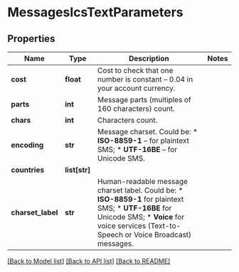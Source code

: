 # MessagesIcsTextParameters

## Properties
Name | Type | Description | Notes
------------ | ------------- | ------------- | -------------
**cost** | **float** | Cost to check that one number is constant – 0.04 in your account currency. | 
**parts** | **int** | Message parts (multiples of 160 characters) count. | 
**chars** | **int** | Characters count. | 
**encoding** | **str** | Message charset. Could be: * **ISO-8859-1** – for plaintext SMS; * **UTF-16BE** – for Unicode SMS.  | 
**countries** | **list[str]** |  | 
**charset_label** | **str** | Human-readable message charset label. Could be: *   **ISO-8859-1** for plaintext SMS; *   **UTF-16BE** for Unicode SMS; *   **Voice** for voice services (Text-to-Speech or Voice Broadcast) messages.  | 

[[Back to Model list]](../README.md#documentation-for-models) [[Back to API list]](../README.md#documentation-for-api-endpoints) [[Back to README]](../README.md)


